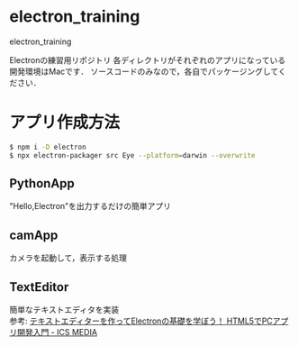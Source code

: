 # electron_training
electron_training

Electronの練習用リポジトリ
各ディレクトリがそれぞれのアプリになっている
開発環境はMacです．
ソースコードのみなので，各自でパッケージングしてください．


# アプリ作成方法

```bash
$ npm i -D electron
$ npx electron-packager src Eye --platform=darwin --overwrite
```

## PythonApp
"Hello,Electron"を出力するだけの簡単アプリ

## camApp
カメラを起動して，表示する処理

## TextEditor
簡単なテキストエディタを実装  
参考: [テキストエディターを作ってElectronの基礎を学ぼう！ HTML5でPCアプリ開発入門 - ICS MEDIA](https://ics.media/entry/8401)
